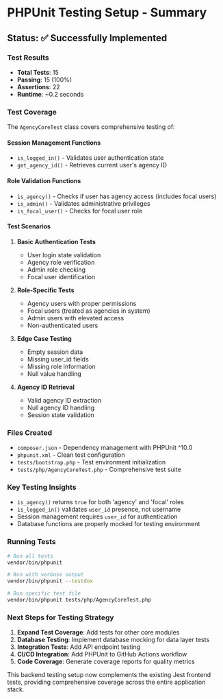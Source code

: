 # PHPUnit Testing Setup - Summary

## Status: ✅ Successfully Implemented

### Test Results
- **Total Tests**: 15 
- **Passing**: 15 (100%)
- **Assertions**: 22
- **Runtime**: ~0.2 seconds

### Test Coverage
The `AgencyCoreTest` class covers comprehensive testing of:

#### Session Management Functions
- `is_logged_in()` - Validates user authentication state
- `get_agency_id()` - Retrieves current user's agency ID

#### Role Validation Functions  
- `is_agency()` - Checks if user has agency access (includes focal users)
- `is_admin()` - Validates administrative privileges
- `is_focal_user()` - Checks for focal user role

#### Test Scenarios
1. **Basic Authentication Tests**
   - User login state validation
   - Agency role verification 
   - Admin role checking
   - Focal user identification

2. **Role-Specific Tests**
   - Agency users with proper permissions
   - Focal users (treated as agencies in system)
   - Admin users with elevated access
   - Non-authenticated users

3. **Edge Case Testing**
   - Empty session data
   - Missing user_id fields
   - Missing role information
   - Null value handling

4. **Agency ID Retrieval**
   - Valid agency ID extraction
   - Null agency ID handling
   - Session state validation

### Files Created
- `composer.json` - Dependency management with PHPUnit ^10.0
- `phpunit.xml` - Clean test configuration 
- `tests/bootstrap.php` - Test environment initialization
- `tests/php/AgencyCoreTest.php` - Comprehensive test suite

### Key Testing Insights
- `is_agency()` returns `true` for both 'agency' and 'focal' roles
- `is_logged_in()` validates `user_id` presence, not username
- Session management requires `user_id` for authentication
- Database functions are properly mocked for testing environment

### Running Tests
```bash
# Run all tests
vendor/bin/phpunit

# Run with verbose output  
vendor/bin/phpunit --testdox

# Run specific test file
vendor/bin/phpunit tests/php/AgencyCoreTest.php
```

### Next Steps for Testing Strategy
1. **Expand Test Coverage**: Add tests for other core modules
2. **Database Testing**: Implement database mocking for data layer tests
3. **Integration Tests**: Add API endpoint testing
4. **CI/CD Integration**: Add PHPUnit to GitHub Actions workflow
5. **Code Coverage**: Generate coverage reports for quality metrics

This backend testing setup now complements the existing Jest frontend tests, providing comprehensive coverage across the entire application stack.
